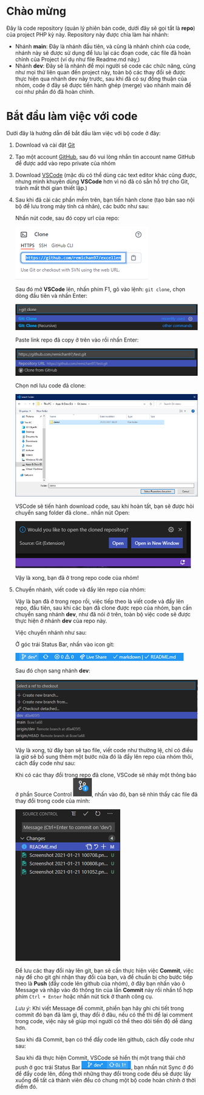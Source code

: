# Chào mừng
Đây là code repository (quản lý phiên bản code, dưới đây sẽ gọi tắt là **repo**) của project PHP kỳ này. Repository này được chia làm hai nhánh:
 - Nhánh **main**: Đây là nhánh đầu tiên, và cũng là nhánh chính của code, nhánh này sẽ được sử dụng để lưu lại các đoạn code, các file đã hoàn chỉnh của Project (ví dụ như file Readme.md này,)
 - Nhánh **dev**: Đây sẽ là nhánh để mọi người sẽ code các chức năng, cũng như mọi thứ liên quan đến project này, toàn bộ các thay đổi sẽ được thực hiện qua nhánh dev này trước, sau khi đã có sự đồng thuận của nhóm, code ở đây sẽ được tiến hành ghép (merge) vào nhánh main để coi như phần đó đã hoàn chỉnh.

# Bắt đầu làm việc với code
Dưới đây là hướng dẫn để bắt đầu làm việc với bộ code ở đây:

1. Download và cài đặt [Git](https://git-scm.com/)
2. Tạo một account [GitHub](https://github.com/), sau đó vui lòng nhắn tin account name GitHub để được add vào repo private của nhóm
3. Download [VSCode](https://code.visualstudio.com/) (mặc dù có thể dùng các text editor khác cũng được, nhưng mình khuyên dùng **VSCode** hơn vì nó đã có sẵn hỗ trợ cho Git, tránh mất thời gian thiết lập.)
4. Sau khi đã cài các phần mềm trên, bạn tiến hành clone (tạo bản sao nội bộ để lưu trong máy tính cá nhân), các bước như sau:
	
	Nhấn nút code, sau đó copy url của repo:

	![Clone repo của project](assets/images/Screenshot%202021-01-21%20002255.png)

	Sau đó mở **VSCode** lên, nhấn phím F1, gõ vào lệnh: `git clone`, chọn dòng đầu tiên và nhấn Enter:

	![Tiến hành clone trong VSCode](assets/images/Screenshot%202021-01-21%20002543.png)

	Paste link repo đã copy ở trên vào rồi nhấn Enter:

	![Bắt đầu](assets/images/Screenshot%202021-01-21%20002746.png)

	Chọn nơi lưu code đã clone:

	![Lưu code](assets/images/Screenshot%202021-01-21%20002859.png)

	VSCode sẽ tiến hành download code, sau khi hoàn tất, bạn sẽ được hỏi chuyển sang folder đã clone.. nhấn nút Open:

	![Mở code](assets/images/Screenshot%202021-01-21%20003025.png)

	Vậy là xong, bạn đã ở trong repo code của nhóm!
5. Chuyển nhánh, viết code và đẩy lên repo của nhóm:

	Vậy là bạn đã ở trong repo rồi, việc tiếp theo là viết code và đẩy lên repo, đầu tiên, sau khi các bạn đã clone được repo của nhóm, bạn cần chuyển sang nhánh **dev**, như đã nói ở trên, toàn bộ việc code sẽ được thực hiện ở nhánh **dev** của repo này.

	Việc chuyển nhánh như sau:

	Ở góc trái Status Bar, nhấn vào icon git:

	![branch](assets/images/Screenshot%202021-01-21%20100708.png)

	Sau đó chọn sang nhánh **dev**:

	![switch](assets/images/Screenshot%202021-01-21%20100808.png)

	Vậy là xong, từ đây bạn sẽ tạo file, viết code như thường lệ, chỉ có điều là giờ sẽ bổ sung thêm một bước nữa đó là đẩy lên repo của nhóm thôi, cách đẩy code như sau:

	Khi có các thay đổi trong repo đã clone, VSCode sẽ nháy một thông báo ở phần Source Control ![sc](assets/images/Screenshot%202021-01-21%20101052.png), nhấn vào đó, bạn sẽ nhìn thấy các file đã thay đổi trong code của mình:

	![commit](assets/images/Screenshot%202021-01-21%20101151.png)

	Để lưu các thay đổi này lên git, bạn sẽ cần thực hiện việc **Commit**, việc này để cho git ghi nhận thay đổi của bạn, và để chuẩn bị cho bước tiếp theo là **Push** (đẩy code lên github của nhóm), ở đây bạn nhấn vào ô Message và nhập vào đó thông tin của lần **Commit** này rồi nhấn tổ hợp phím `Ctrl + Enter` hoặc nhấn nút tick ở thanh công cụ.
	
	*Lưu ý*: Khi viết Message để commit, phiền bạn hãy ghi chi tiết trong commit đó bạn đã làm gì, thay đổi ở đâu, nếu có thể thì để lại comment trong code, việc này sẽ giúp mọi người có thể theo dõi tiến độ dễ dàng hơn.

	Sau khi đã Commit, bạn có thể đẩy code lên github, cách đẩy code như sau:

	Sau khi đã thực hiện Commit, VSCode sẽ hiển thị một trạng thái chờ push ở goc trái Status Bar ![Push](assets/images/Screenshot%202021-01-21%20102424.png), bạn nhấn nút Sync ở đó để đẩy code lên, đồng thời những thay đổi trong code đều sẽ được lấy xuống để tất cả thành viên đều có chung một bộ code hoàn chỉnh ở thời điểm đó.